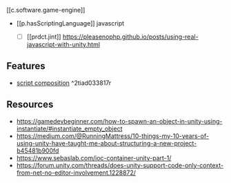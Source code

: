 

[[c.software.game-engine]]

- [[p.hasScriptingLanguage]] javascript
  - [ ] [[prdct.jint]] https://pleasenophp.github.io/posts/using-real-javascript-with-unity.html


## Features

- [script composition](https://gamedevbeginner.com/how-to-use-script-composition-in-unity/) ^2tiad033817r

## Resources

- https://gamedevbeginner.com/how-to-spawn-an-object-in-unity-using-instantiate/#instantiate_empty_object
- https://medium.com/@RunningMattress/10-things-my-10-years-of-using-unity-have-taught-me-about-structuring-a-new-project-b45481b900fd
- https://www.sebaslab.com/ioc-container-unity-part-1/
- https://forum.unity.com/threads/does-unity-support-code-only-context-from-net-no-editor-involvement.1228872/